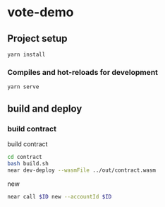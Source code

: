 # vote-demo

## Project setup
```
yarn install
```

### Compiles and hot-reloads for development
```
yarn serve
```
## build and deploy

### build contract

build contract
```bash
cd contract
bash build.sh
near dev-deploy --wasmFile ../out/contract.wasm
```

new
```bash
near call $ID new --accountId $ID
```
